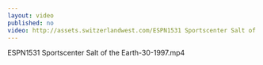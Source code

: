 ```yaml
---
layout: video
published: no
video: http://assets.switzerlandwest.com/ESPN1531 Sportscenter Salt of the Earth-30-1997.mp4
---
```

ESPN1531 Sportscenter Salt of the Earth-30-1997.mp4
